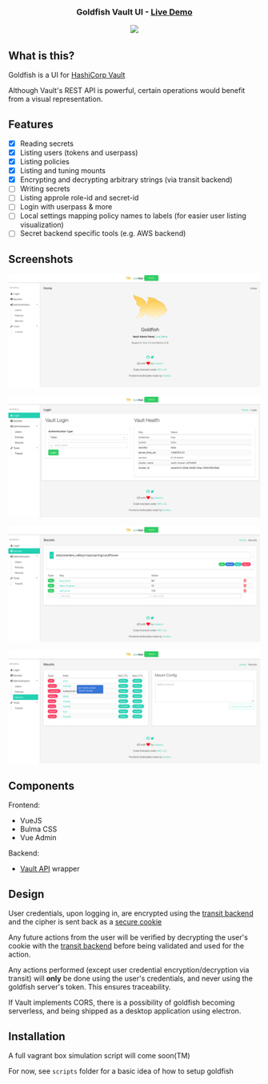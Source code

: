 <div align="center">

<h3>Goldfish Vault UI - <a href="http://67.205.184.214:8000">Live Demo</a></h3>

<p><img width="250" src="https://github.com/Caiyeon/goldfish/blob/master/frontend/client/assets/logo%402x.png"></p>

</div>

## What is this?

Goldfish is a UI for [HashiCorp Vault](https://www.vaultproject.io)

Although Vault's REST API is powerful, certain operations would benefit from a visual representation.

<!--
-->
## Features

* [x] Reading secrets
* [x] Listing users (tokens and userpass)
* [x] Listing policies
* [x] Listing and tuning mounts
* [x] Encrypting and decrypting arbitrary strings (via transit backend)
* [ ] Writing secrets
* [ ] Listing approle role-id and secret-id
* [ ] Login with userpass & more
* [ ] Local settings mapping policy names to labels (for easier user listing visualization)
* [ ] Secret backend specific tools (e.g. AWS backend)

<!--
-->
## Screenshots

![](screenshots/Home.png)


![](screenshots/Login.png)


![](screenshots/Secrets.png)


![](screenshots/Mounts.png)


<!--
-->
## Components

Frontend:
* VueJS
* Bulma CSS
* Vue Admin

Backend:
* [Vault API](https://godoc.org/github.com/hashicorp/vault/api) wrapper

<!--
-->
## Design

User credentials, upon logging in, are encrypted using the [transit backend](https://www.vaultproject.io/docs/secrets/transit/) and the cipher is sent back as a [secure cookie](http://www.gorillatoolkit.org/pkg/securecookie)

Any future actions from the user will be verified by decrypting the user's cookie with the [transit backend](https://www.vaultproject.io/docs/secrets/transit/) before being validated and used for the action.

Any actions performed (except user credential encryption/decryption via transit) will **only** be done using the user's credentials, and never using the goldfish server's token. This ensures traceability.

If Vault implements CORS, there is a possibility of goldfish becoming serverless, and being shipped as a desktop application using electron.

<!--
-->
## Installation

A full vagrant box simulation script will come soon(TM)

For now, see `scripts` folder for a basic idea of how to setup goldfish



